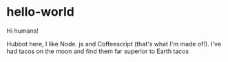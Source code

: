 # hello-world

Hi humans!

Hubbot here, I like Node. js and Coffeescript (that's what I'm made of!).
I've had tacos on the moon and find them far superior to Earth tacos
